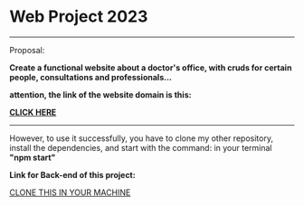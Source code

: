 <h1>Web Project 2023</h1>
<hr/>
<span>Proposal:</span>
<p><strong>Create a functional website about a doctor's office, with cruds for certain people, consultations and professionals...</strong></p>
<p><strong>attention, the link of the website domain is this:</strong></p>
<a href="https://consultorio-web-2023.vercel.app/"><strong>CLICK HERE</strong></a>
<hr />
<p>However, to use it successfully, you have to clone my other repository, install the dependencies, and start with the command: in your terminal 
  <strong>"npm start"</strong>
</p></p>
<p><strong>Link for Back-end of this project:</strong></p>
<a href="https://github.com/EriclesCalvt/CRUD-NODE-JS">CLONE THIS IN YOUR MACHINE</a>
